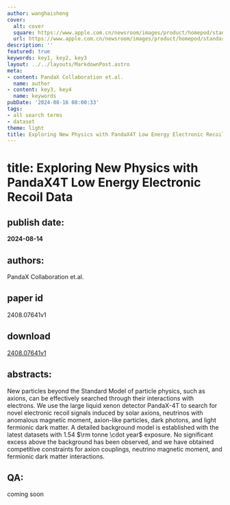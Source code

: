 ```yaml
---
author: wanghaisheng
cover:
  alt: cover
  square: https://www.apple.com.cn/newsroom/images/product/homepod/standard/Apple-HomePod-hero-230118_big.jpg.large_2x.jpg
  url: https://www.apple.com.cn/newsroom/images/product/homepod/standard/Apple-HomePod-hero-230118_big.jpg.large_2x.jpg
description: ''
featured: true
keywords: key1, key2, key3
layout: ../../layouts/MarkdownPost.astro
meta:
- content: PandaX Collaboration et.al.
  name: author
- content: key3, key4
  name: keywords
pubDate: '2024-08-16 08:00:33'
tags:
- all search terms
- dataset
theme: light
title: Exploring New Physics with PandaX4T Low Energy Electronic Recoil Data
---
```


# title: Exploring New Physics with PandaX4T Low Energy Electronic Recoil Data 
## publish date: 
**2024-08-14** 
## authors: 
  PandaX Collaboration et.al. 
## paper id
2408.07641v1
## download
[2408.07641v1](http://arxiv.org/abs/2408.07641v1)
## abstracts:
New particles beyond the Standard Model of particle physics, such as axions, can be effectively searched through their interactions with electrons. We use the large liquid xenon detector PandaX-4T to search for novel electronic recoil signals induced by solar axions, neutrinos with anomalous magnetic moment, axion-like particles, dark photons, and light fermionic dark matter. A detailed background model is established with the latest datasets with 1.54 $\rm tonne \cdot year$ exposure. No significant excess above the background has been observed, and we have obtained competitive constraints for axion couplings, neutrino magnetic moment, and fermionic dark matter interactions.
## QA:
coming soon
